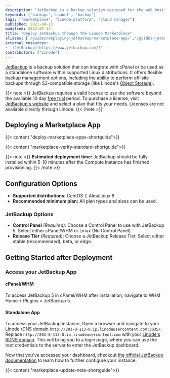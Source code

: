 ```yaml
---
description: "JetBackup is a backup solution designed for the web hosting industry. This tutorial walks you through deploying JetBackup using the Linode Marketplace."
keywords: ['backups','cpanel', 'backup']
tags: ["marketplace", "linode platform", "cloud manager"]
published: 2021-08-13
modified: 2022-05-17
title: "Deploy JetBackup through the Linode Marketplace"
aliases: ['/guides/deploying-jetbackup-marketplace-app/','/guides/jetbackup-marketplace-app/']
external_resources:
- '[JetBackup](https://www.jetbackup.com/)'
contributors: ["Linode"]
---
```


[JetBackup](https://www.jetbackup.com/) is a backup solution that can integrate with cPanel or be used as a standalone software within supported Linux distributions. It offers flexible backup management options, including the ability to perform off-site backups through S3-compatible storage (like Linode's [Object Storage](https://www.linode.com/products/object-storage/)).

{{< note >}}
JetBackup requires a valid license to use the software beyond the available 10 day [free trial](https://cpanel.net/products/trial/) period. To purchase a license, visit [JetBackup's website](https://billing.jetapps.com/index.php?rp=/store/prorated-license) and select a plan that fits your needs. Licenses are not available directly through Linode.
{{< /note >}}

## Deploying a Marketplace App

{{< content "deploy-marketplace-apps-shortguide">}}

{{< content "marketplace-verify-standard-shortguide">}}

{{< note >}}
**Estimated deployment time:** JetBackup should be fully installed within 5-10 minutes after the Compute Instance has finished provisioning.
{{< /note >}}

## Configuration Options

- **Supported distributions:** CentOS 7, AlmaLinux 8
- **Recommended minimum plan:** All plan types and sizes can be used.

### JetBackup Options

- **Control Panel** *(Required)*: Choose a Control Panel to use with JetBackup 5. Select either cPanel/WHM or Linux (No Control Panel).
- **Release Tier** *(Required)*: Choose a JetBackup Release Tier. Select either stable (recommended), beta, or edge.

## Getting Started after Deployment

### Access your JetBackup App

#### cPanel/WHM

To access JetBackup 5 in cPanel/WHM after installation, navigate to WHM Home > Plugins > JetBackup 5.

#### Standalone App

To access your JetBackup instance, Open a browser and navigate to your Linode rDNS domain `http://203-0-113-0.ip.linodeusercontent.com:3035/`. Replace `http://203-0-113-0.ip.linodeusercontent.com` with your [Linode's RDNS domain](/docs/products/compute/compute-instances/guides/manage-ip-addresses/#viewing-ip-addresses). This will bring you to a login page, where you can use the root credentials to the server to enter the JetBackup dashboard.

Now that you’ve accessed your dashboard, checkout [the official JetBackup documentation](https://docs.jetbackup.com/v5.1/adminpanel/gettingStarted.html#gettingstarted) to learn how to further configure your instance.

{{< content "marketplace-update-note-shortguide">}}